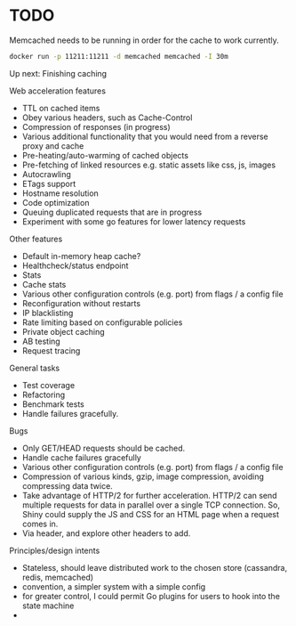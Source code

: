 # TODO

Memcached needs to be running in order for the cache to work currently.

```bash
docker run -p 11211:11211 -d memcached memcached -I 30m
```

Up next: Finishing caching

Web acceleration features

- TTL on cached items
- Obey various headers, such as Cache-Control
- Compression of responses (in progress)
- Various additional functionality that you would need from a reverse proxy
  and cache
- Pre-heating/auto-warming of cached objects
- Pre-fetching of linked resources e.g. static assets like css, js, images
- Autocrawling
- ETags support
- Hostname resolution
- Code optimization
- Queuing duplicated requests that are in progress
- Experiment with some go features for lower latency requests

Other features

- Default in-memory heap cache?
- Healthcheck/status endpoint
- Stats
- Cache stats
- Various other configuration controls (e.g. port) from flags / a config file
- Reconfiguration without restarts
- IP blacklisting
- Rate limiting based on configurable policies
- Private object caching
- AB testing
- Request tracing

General tasks

- Test coverage
- Refactoring
- Benchmark tests
- Handle failures gracefully.

Bugs

- Only GET/HEAD requests should be cached.
- Handle cache failures gracefully
- Various other configuration controls (e.g. port) from flags / a config file
- Compression of various kinds, gzip, image compression, avoiding compressing
  data twice.
- Take advantage of HTTP/2 for further acceleration. HTTP/2 can send
  multiple requests for data in parallel over a single TCP connection.
  So, Shiny could supply the JS and CSS for an HTML page when a request comes in.
- Via header, and explore other headers to add.

Principles/design intents

- Stateless, should leave distributed work to the chosen store (cassandra, redis, memcached)
- convention, a simpler system with a simple config
- for greater control, I could permit Go plugins for users to hook into the state machine
- 
